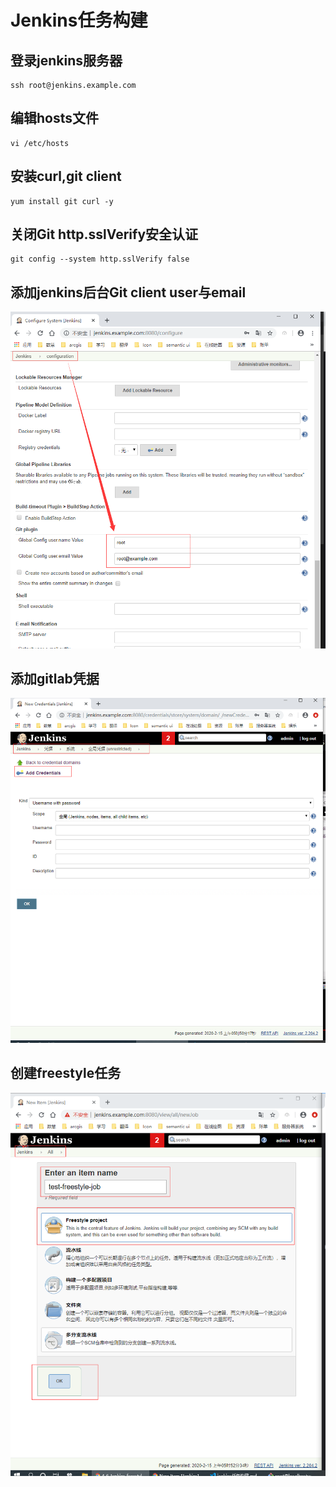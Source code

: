 
# Jenkins任务构建

## 登录jenkins服务器
```
ssh root@jenkins.example.com
```

## 编辑hosts文件
```
vi /etc/hosts
```

## 安装curl,git client
```
yum install git curl -y
```


## 关闭Git http.sslVerify安全认证
```
git config --system http.sslVerify false
```

## 添加jenkins后台Git client user与email

![](../images/img22.png)

## 添加gitlab凭据

![](../images/img23.png)

## 创建freestyle任务

![](../images/img24.png)